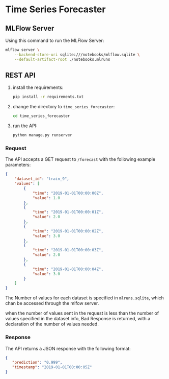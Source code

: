 # Time Series Forecaster

## MLFlow Server

Using this command to run the MLFlow Server:

```bash
mlflow server \
    --backend-store-uri sqlite:///notebooks/mlflow.sqlite \
    --default-artifact-root ./notebooks.mlruns 
```

## REST API

1. install the requirements:

    ```bash
    pip install -r requirements.txt
    ```

2. change the directory to `time_series_forecaster`:

    ```bash
    cd time_series_forecaster
    ```

3. run the API:

    ```bash
    python manage.py runserver 
    ```

### Request

The API accepts a GET request to `/forecast` with the following example parameters:

```json
{
    "dataset_id": "train_9",
    "values": [
        {
            "time": "2019-01-01T00:00:00Z",
            "value": 1.0
        },
        {
            "time": "2019-01-01T00:00:01Z",
            "value": 2.0
        },
        {
            "time": "2019-01-01T00:00:02Z",
            "value": 3.0
        },
        {
            "time": "2019-01-01T00:00:03Z",
            "value": 2.0
        },
        {
            "time": "2019-01-01T00:00:04Z",
            "value": 3.0
        }
    ]
}
```

The Number of values for each dataset is specified in `mlruns.sqlite`, which chan be accessed through the mlfow server.

when the number of values sent in the request is less than the number of values specified in the dataset info, Bad Response is returned, with a declaration of the number of values needed.

### Response

The API returns a JSON response with the following format:

```json
{
   "prediction": "0.999",
   "timestamp": "2019-01-01T00:00:05Z"
}
```
